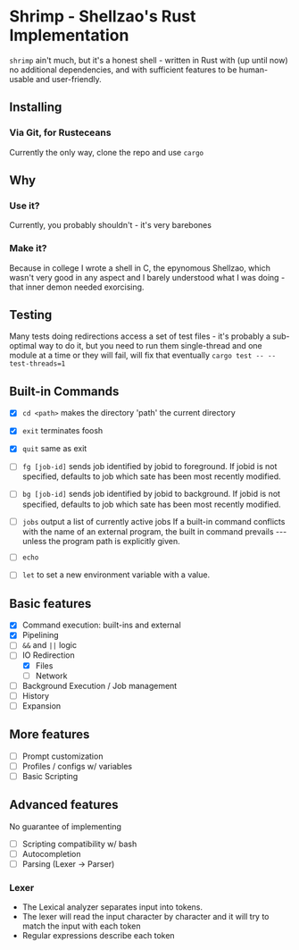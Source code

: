 # Shrimp - Shellzao's Rust Implementation

`shrimp` ain't much, but it's a honest shell - written in Rust with (up until now) no additional dependencies, and with sufficient features to be human-usable and user-friendly.

## Installing
### Via Git, for Rusteceans
Currently the only way, clone the repo and use `cargo`

## Why 

### Use it?
Currently, you probably shouldn't - it's very barebones

### Make it?
Because in college I wrote a shell in C, the epynomous Shellzao, which wasn't very good in any aspect and I barely understood what I was doing - that inner demon needed exorcising.

## 

## Testing
Many tests doing redirections access a set of test files - it's probably a sub-optimal way to do it, but you need to run them single-thread and one module at a time or they will fail, will fix that eventually
`cargo test -- --test-threads=1`

## Built-in Commands

* [x] `cd <path>` makes the directory 'path' the current directory
* [x] `exit` terminates foosh
* [x] `quit` same as exit
* [ ] `fg [job-id]` sends job identified by jobid to foreground. If jobid is not specified, defaults to job which sate has been most recently modified.
* [ ] `bg [job-id]` sends job identified by jobid to background. If jobid is not specified, defaults to job which sate has been most recently modified.
* [ ] `jobs` output a list of currently active jobs  If a built-in command conflicts with the name of an external program, the built in command prevails --- unless the program path is explicitly given.
* [ ] `echo`
* [ ] `let` to set a new environment variable with a value.  


## Basic features
- [x] Command execution: built-ins and external
- [x] Pipelining
- [ ] `&&` and `||` logic 
- [ ] IO Redirection
  - [x] Files
  - [ ] Network
- [ ] Background Execution / Job management
- [ ] History
- [ ] Expansion

## More features
- [ ] Prompt customization
- [ ] Profiles / configs w/ variables
- [ ] Basic Scripting

## Advanced features
No guarantee of implementing
- [ ] Scripting compatibility w/ bash
- [ ] Autocompletion
- [ ] Parsing (Lexer -> Parser)

### Lexer
* The Lexical analyzer separates input into tokens.
* The lexer will read the input character by character and it will try to match the input with each token
* Regular expressions describe each token